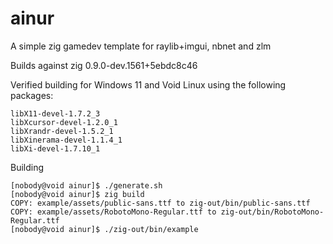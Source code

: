 # ainur
A simple zig gamedev template for raylib+imgui, nbnet and zlm

Builds against zig 0.9.0-dev.1561+5ebdc8c46

Verified building for Windows 11 and Void Linux using the following packages:

```
libX11-devel-1.7.2_3
libXcursor-devel-1.2.0_1
libXrandr-devel-1.5.2_1
libXinerama-devel-1.1.4_1
libXi-devel-1.7.10_1
```

Building
```
[nobody@void ainur]$ ./generate.sh
[nobody@void ainur]$ zig build
COPY: example/assets/public-sans.ttf to zig-out/bin/public-sans.ttf
COPY: example/assets/RobotoMono-Regular.ttf to zig-out/bin/RobotoMono-Regular.ttf
[nobody@void ainur]$ ./zig-out/bin/example
```
